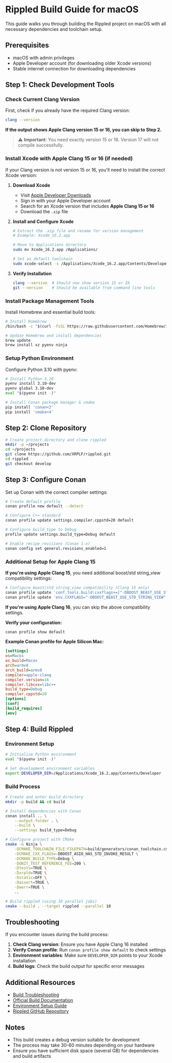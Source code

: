# Rippled Build Guide for macOS

This guide walks you through building the Rippled project on macOS with all necessary dependencies and toolchain setup.

## Prerequisites

- macOS with admin privileges
- Apple Developer account (for downloading older Xcode versions)
- Stable internet connection for downloading dependencies

## Step 1: Check Development Tools

### Check Current Clang Version

First, check if you already have the required Clang version:

```bash
clang --version
```

**If the output shows Apple Clang version 15 or 16, you can skip to Step 2.**

> ⚠️ **Important**: You need exactly version 15 or 16. Version 17 will not compile successfully.

### Install Xcode with Apple Clang 15 or 16 (if needed)

If your Clang version is not version 15 or 16, you'll need to install the correct Xcode version:

1. **Download Xcode**

   - Visit [Apple Developer Downloads](https://developer.apple.com/download/more/)
   - Sign in with your Apple Developer account
   - Search for an Xcode version that includes **Apple Clang 15 or 16**
   - Download the `.xip` file

2. **Install and Configure Xcode**

   ```bash
   # Extract the .xip file and rename for version management
   # Example: Xcode_16.2.app

   # Move to Applications directory
   sudo mv Xcode_16.2.app /Applications/

   # Set as default toolchain
   sudo xcode-select -s /Applications/Xcode_16.2.app/Contents/Developer
   ```

3. **Verify Installation**
   ```bash
   clang --version  # Should now show version 15 or 16
   git --version    # Should be available from command line tools
   ```

### Install Package Management Tools

Install Homebrew and essential build tools:

```bash
# Install Homebrew
/bin/bash -c "$(curl -fsSL https://raw.githubusercontent.com/Homebrew/install/HEAD/install.sh)"

# Update Homebrew and install dependencies
brew update
brew install xz pyenv ninja
```

### Setup Python Environment

Configure Python 3.10 with pyenv:

```bash
# Install Python 3.10
pyenv install 3.10-dev
pyenv global 3.10-dev
eval "$(pyenv init -)"

# Install Conan package manager & cmake
pip install 'conan<2'
pip install 'cmake<4'
```

## Step 2: Clone Repository

```bash
# Create project directory and clone rippled
mkdir -p ~/projects
cd ~/projects
git clone https://github.com/XRPLF/rippled.git
cd rippled
git checkout develop
```

## Step 3: Configure Conan

Set up Conan with the correct compiler settings:

```bash
# Create default profile
conan profile new default --detect

# Configure C++ standard
conan profile update settings.compiler.cppstd=20 default

# Configure build_type to Debug
profile update settings.build_type=Debug default

# Enable recipe revisions (Conan 1.x)
conan config set general.revisions_enabled=1
```

### Additional Setup for Apple Clang 15

**If you're using Apple Clang 15**, you need additional boost/std string_view compatibility settings:

```bash
# Configure boost/std string_view compatibility (Clang 15 only)
conan profile update 'conf.tools.build:cxxflags+=["-DBOOST_BEAST_USE_STD_STRING_VIEW"]' default
conan profile update 'env.CXXFLAGS="-DBOOST_BEAST_USE_STD_STRING_VIEW"' default
```

**If you're using Apple Clang 16**, you can skip the above compatibility settings.

**Verify your configuration:**

```bash
conan profile show default
```

**Example Conan profile for Apple Silicon Mac:**

```ini
[settings]
os=Macos
os_build=Macos
arch=armv8
arch_build=armv8
compiler=apple-clang
compiler.version=16
compiler.libcxx=libc++
build_type=Debug
compiler.cppstd=20
[options]
[conf]
[build_requires]
[env]
```

## Step 4: Build Rippled

### Environment Setup

```bash
# Initialize Python environment
eval "$(pyenv init -)"

# Set development environment variables
export DEVELOPER_DIR=/Applications/Xcode_16.2.app/Contents/Developer
```

### Build Process

```bash
# Create and enter build directory
mkdir -p build && cd build

# Install dependencies with Conan
conan install .. \
    --output-folder . \
    --build \
    --settings build_type=Debug

# Configure project with CMake
cmake -G Ninja \
    -DCMAKE_TOOLCHAIN_FILE:FILEPATH=build/generators/conan_toolchain.cmake \
    -DCMAKE_CXX_FLAGS=-DBOOST_ASIO_HAS_STD_INVOKE_RESULT \
    -DCMAKE_BUILD_TYPE=Debug \
    -DUNIT_TEST_REFERENCE_FEE=200 \
    -Dtests=TRUE \
    -Dxrpld=TRUE \
    -Dstatic=OFF \
    -Dassert=TRUE \
    -Dwerr=TRUE \
    ..

# Build rippled (using 10 parallel jobs)
cmake --build . --target rippled --parallel 10
```

## Troubleshooting

If you encounter issues during the build process:

1. **Check Clang version**: Ensure you have Apple Clang 16 installed
2. **Verify Conan profile**: Run `conan profile show default` to check settings
3. **Environment variables**: Make sure `DEVELOPER_DIR` points to your Xcode installation
4. **Build logs**: Check the build output for specific error messages

## Additional Resources

- [Build Troubleshooting](https://github.com/XRPLF/rippled/blob/develop/BUILD.md#troubleshooting)
- [Official Build Documentation](https://github.com/XRPLF/rippled/blob/develop/BUILD.md)
- [Environment Setup Guide](https://github.com/XRPLF/rippled/blob/develop/docs/build/environment.md#macos)
- [Rippled GitHub Repository](https://github.com/XRPLF/rippled)

## Notes

- This build creates a debug version suitable for development
- The process may take 30-60 minutes depending on your hardware
- Ensure you have sufficient disk space (several GB) for dependencies and build artifacts

